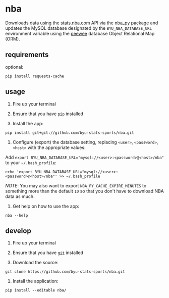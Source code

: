 # nba

Downloads data using the [stats.nba.com](http://stats.nba.com) API via the [nba_py](https://github.com/seemethere/nba_py) package and updates the MySQL database designated by the `BYU_NBA_DATABASE_URL` environment variable using the [peewee](http://docs.peewee-orm.com/en/latest/) database Object Relational Map (ORM). 

## requirements 

optional: 
```
pip install requests-cache
```

## usage

1. Fire up your terminal

1. Ensure that you have [`pip`](https://pip.pypa.io/en/stable/installing/) installed

1. Install the app:
  
  ```
  pip install git+git://github.com/byu-stats-sports/nba.git
  ```

1. Configure (export) the database setting, replacing `<user>`, `<password>`, `<host>` with the appropriate values:

  Add `export BYU_NBA_DATABASE_URL="mysql://<user>:<password>@<host>/nba"` to your `~/.bash_profile`:

  ```
  echo 'export BYU_NBA_DATABASE_URL="mysql://<user>:<password>@<host>/nba"' >> ~/.bash_profile
  ``` 
  
  _NOTE_: You may also want to export `NBA_PY_CACHE_EXPIRE_MINUTES` to something more than the default `10` so that you don't have to download NBA data as much. 
  
  
1. Get help on how to use the app:
  
  ```
  nba --help
  ```

## develop

1. Fire up your terminal

1. Ensure that you have [`git`](https://git-scm.com/book/en/v2/Getting-Started-Installing-Git) installed

1. Download the source:
  
  ```
  git clone https://github.com/byu-stats-sports/nba.git
  ```
  
1. Install the application: 
  
  ```
  pip install --editable nba/
  ```
